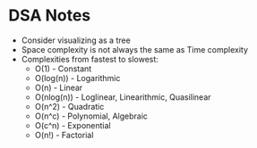 # DSA Notes

- Consider visualizing as a tree
- Space complexity is not always the same as Time complexity
- Complexities from fastest to slowest:
  - O(1)       - Constant
  - O(log(n))  - Logarithmic
  - O(n)       - Linear
  - O(nlog(n)) - Loglinear, Linearithmic, Quasilinear
  - O(n^2)     - Quadratic
  - O(n^c)     - Polynomial, Algebraic
  - O(c^n)     - Exponential
  - O(n!)      - Factorial